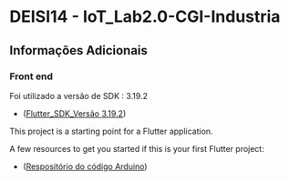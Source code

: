 # DEISI14 - IoT_Lab2.0-CGI-Industria

## Informações Adicionais

### Front end
Foi utilizado a versão de SDK : 3.19.2
- ([Flutter_SDK_Versão 3.19.2](https://docs.flutter.dev/release/archive?tab=windows))


This project is a starting point for a Flutter application.

A few resources to get you started if this is your first Flutter project:

- ([Respositório do código Arduino](https://github.com/AnaWeng-a22205245/TFC_DEISI14-IoT_Lab2.0-CGI-Industria-_ArduinoPart.git))


